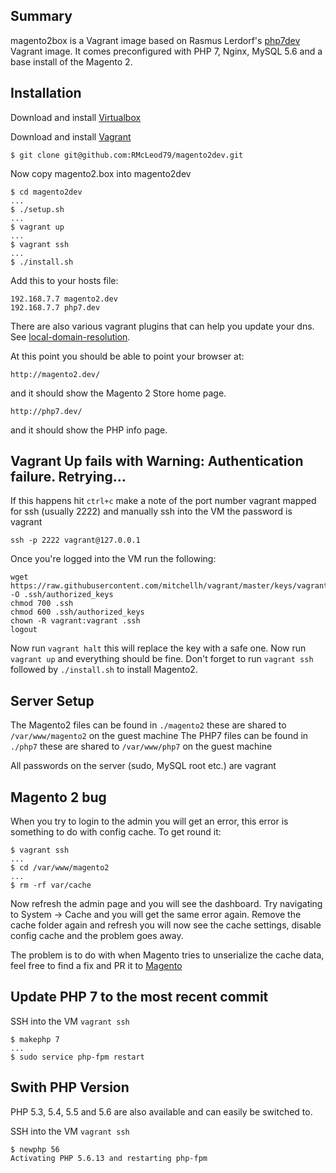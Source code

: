 ## Summary
magento2box is a Vagrant image based on Rasmus Lerdorf's [php7dev](https://github.com/rlerdorf/php7dev) Vagrant image. It comes preconfigured with PHP 7, Nginx, MySQL 5.6 and a base install of the Magento 2.

## Installation

Download and install [Virtualbox](https://www.virtualbox.org/wiki/Downloads)

Download and install [Vagrant](https://www.vagrantup.com/downloads.html)

```
$ git clone git@github.com:RMcLeod79/magento2dev.git
```
Now copy magento2.box into magento2dev

```
$ cd magento2dev
...
$ ./setup.sh
...
$ vagrant up
...
$ vagrant ssh
...
$ ./install.sh
```

Add this to your hosts file:

```
192.168.7.7 magento2.dev
192.168.7.7 php7.dev
```

There are also various vagrant plugins that can help you update your dns. See [local-domain-resolution](https://github.com/mitchellh/vagrant/wiki/Available-Vagrant-Plugins#local-domain-resolution).  

At this point you should be able to point your browser at:

```
http://magento2.dev/
```

and it should show the Magento 2 Store home page.

```
http://php7.dev/
```

and it should show the PHP info page.

## Vagrant Up fails with Warning: Authentication failure. Retrying...

If this happens hit `ctrl+c` make a note of the port number vagrant mapped for ssh (usually 2222) and manually ssh into the VM the password is vagrant

```
ssh -p 2222 vagrant@127.0.0.1
```

Once you're logged into the VM run the following:

```
wget https://raw.githubusercontent.com/mitchellh/vagrant/master/keys/vagrant.pub -O .ssh/authorized_keys
chmod 700 .ssh
chmod 600 .ssh/authorized_keys
chown -R vagrant:vagrant .ssh
logout
```

Now run `vagrant halt` this will replace the key with a safe one. Now run `vagrant up` and everything should be fine. Don't forget to run `vagrant ssh` followed by `./install.sh` to install Magento2.

## Server Setup
The Magento2 files can be found in `./magento2` these are shared to `/var/www/magento2` on the guest machine
The PHP7 files can be found in `./php7` these are shared to `/var/www/php7` on the guest machine

All passwords on the server (sudo, MySQL root etc.) are vagrant

## Magento 2 bug
When you try to login to the admin you will get an error, this error is something to do with config cache. To get round it:
```
$ vagrant ssh
...
$ cd /var/www/magento2
...
$ rm -rf var/cache
```
Now refresh the admin page and you will see the dashboard. Try navigating to System -> Cache and you will get the same error again. Remove the cache folder again and refresh you will now see the cache settings, disable config cache and the problem goes away.

The problem is to do with when Magento tries to unserialize the cache data, feel free to find a fix and PR it to [Magento](https://github.com/magento/magento2)

## Update PHP 7 to the most recent commit
SSH into the VM `vagrant ssh`

```
$ makephp 7
...
$ sudo service php-fpm restart
```

## Swith PHP Version
PHP 5.3, 5.4, 5.5 and 5.6 are also available and can easily be switched to.

SSH into the VM `vagrant ssh`

```
$ newphp 56
Activating PHP 5.6.13 and restarting php-fpm
```
